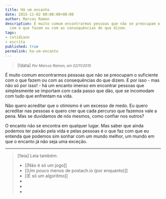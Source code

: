 ```yaml
---
title: Há um encanto
date: 2015-11-02 00:00:00+00:00
author: Marcos Ramon
description: É muito comum encontrarmos pessoas que não se preocupam o suficiente
  com o que fazem ou com as consequências do que dizem.
tags:
- cotidiano
- escrita
published: true
permalink: ha-um-encanto
---
```

> [!data] <small><i>Por Marcos Ramon, em 02/11/2015</i></small>

É muito comum encontrarmos pessoas que não se preocupam o suficiente com o que fazem ou com as consequências do que dizem. E por isso - mas não só por isso! - há um encanto imenso em encontrar pessoas que simplesmente se importam com cada passo que dão, que se incomodam com tudo que enfrentam na vida.

Não quero acreditar que o otimismo é um excesso de medo. Eu quero acreditar nas pessoas e quero crer que cada percurso que fazemos vale a pena. Mas se duvidamos de nós mesmos, como confiar nos outros?

O encanto não se encontra em qualquer lugar. Mas saber que ainda podemos ter paixão pela vida e pelas pessoas é o que faz com que eu entenda que podemos sim sonhar com um mundo melhor, um mundo em que o encanto já não seja uma exceção.



---
> [!leia] Leia também:
> - [[Não é só um jogo]]
> - [[Um pouco menos de postach.io (por enquanto)]]
> - [[É só um algoritmo]]
> -
> -
> -